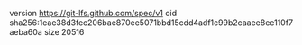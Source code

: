version https://git-lfs.github.com/spec/v1
oid sha256:1eae38d3fec206bae870ee5071bbd15cdd4adf1c99b2caaee8ee110f7aeba60a
size 20516
